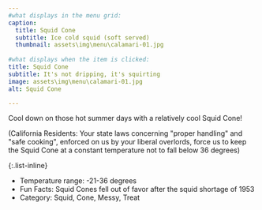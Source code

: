 ```yaml
---
#what displays in the menu grid:
caption: 
  title: Squid Cone
  subtitle: Ice cold squid (soft served)
  thumbnail: assets\img\menu\calamari-01.jpg
  
#what displays when the item is clicked:
title: Squid Cone
subtitle: It's not dripping, it's squirting
image: assets\img\menu\calamari-01.jpg
alt: Squid Cone

---
```

Cool down on those hot summer days with a relatively cool Squid Cone! 

(California Residents: Your state laws concerning "proper handling" and "safe cooking", enforced on us by your liberal overlords, force us to keep the Squid Cone at a constant temperature not to fall below 36 degrees)

{:.list-inline} 
- Temperature range: -21-36 degrees
- Fun Facts: Squid Cones fell out of favor after the squid shortage of 1953
- Category: Squid, Cone, Messy, Treat

